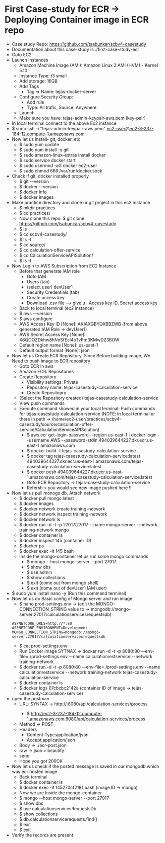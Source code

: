 # First Case-study for ECR -> Deploying Container image in ECR repo

- Case study Repo: https://github.com/tsabunkar/scbv4-casestudy
- Documentation about this case-study is ./first-case-study-ecr
- Goto EC2
- Launch Instances
  - Amazon Machine Image (AMI): Amazon Linux 2 AMI (HVM) - Kernel 5.10
  - Instance Type: t3 small
  - Add storage: 16GB
  - Add Tags
    - Tag => Name: tejas-docker-server
  - Configure Security Group:
    - Add rule
    - Type: All trafic, Source: Anywhere
  - Launch
  - Make sure you have: tejas-admin-keypair-aws.pem (key-pair)
- In local terminal connect to the above Ec2 instance
- \$ sudo ssh -i "tejas-admin-keypair-aws.pem" ec2-user@ec2-3-237-184-12.compute-1.amazonaws.com
- Now let us install- git, docker, etc
  - \$ sudo yum update
  - \$ sudo yum install -y git
  - \$ sudo amazon-linux-extras install docker
  - \$ sudo service docker start
  - \$ sudo usermod -aG docker ec2-user
  - \$ sudo chmod 666 /var/run/docker.sock
- Check if git, docker installed properly
  - \$ git --version
  - \$ docker --version
  - \$ docker info
  - \$ docker images
- Make practice directory and clone ur git project in this ec2 instance
  - \$ mkdir practices
  - \$ cd practices/
  - Now clone this repo: \$ git clone https://github.com/tsabunkar/scbv4-casestudy
  - \$ ls
  - \$ cd scbv4-casestudy/
  - \$ ls -l
  - \$ cd source/
  - \$ cd calculation-offer-service
  - \$ cd CalculationServiceAPISolution/
  - \$ ls -l
- Now Login to AWS Subscription from EC2 Instance
  - Before that generate IAM role
    - Goto IAM
    - Users (tab)
    - (select user) devUser1
    - Security Credentials (tab)
    - Create access key
    - Download .csv file --> give u : Access key ID, Secret access key
  - Back to local terminal (ec2 instance)
  - \$ aws --version
  - \$ aws configure
  - AWS Access Key ID [None]: AKIAXGBYOXBBZWB (from above generated IAM Role -> devUser1)
  - AWS Secret Access Key [None]: X6QOOZDkhw8hNnSfEal4oTvPm3KMwDZ3BOW
  - Default region name [None]: us-east-1
  - Default output format [None]: json
- Now let us Create ECR Repository, Since Before building image, We Need to push image to ECR repository
  - Goto ECR in aws
  - Amazon ECR: Repositories
  - Create Repository
    - Visibility settings: Private
    - Repository name: tejas-casestudy-calculation-service
    - Create Repositopry
  - (Select the Repository created) tejas-casestudy-calculation-service
  - View push commands
  - Execute command showed in your local terminal: Push commands for tejas-casestudy-calculation-service (NOTE: in local terminal ur there in path -> /home/ec2-user/practices/scbv4-casestudy/source/calculation-offer-service/CalculationServiceAPISolution)
    - \$ aws ecr get-login-password --region us-east-1 | docker login --username AWS --password-stdin 494039644227.dkr.ecr.us-east-1.amazonaws.com
    - \$ docker build -t tejas-casestudy-calculation-service .
    - \$ docker tag tejas-casestudy-calculation-service:latest 494039644227.dkr.ecr.us-east-1.amazonaws.com/tejas-casestudy-calculation-service:latest
    - \$ docker push 494039644227.dkr.ecr.us-east-1.amazonaws.com/tejas-casestudy-calculation-service:latest
    - Goto ECR Repository -> tejas-casestudy-calculation-service
    - Refersh > you would see new image pushed here !!
- Now let us pull monogo db, Attach network
  - \$ docker pull mongo:latest
  - \$ docker images
  - \$ docker network create training-network
  - \$ docker network inspect training-network
  - \$ docker network ls
  - \$ docker run -d -t -p 27017:27017 --name mongo-server --network training-network mongo
  - \$ docker container ls
  - \$ docker inspect 145 (container ID)
  - \$ docker ps
  - \$ docker exec -it 145 bash
  - Inside the mongo-container let us run some mongo commands
    - \$ mongo --host mongo-server --port 27017
    - \$ show dbs
    - \$ use admin
    - \$ show collections
    - \$ exit (come out from mongo shell)
    - \$ exit (come out of devUser1 IAM user)
- \$ sudo yum install nano -y (Run this command terminal)
- Now let us do Basic config of Mongo server and run image
  - \$ nano prod-settings.env -> (edit the MONGO-CONNECTION_STRING value to -> mongodb://mongo-server:27017/calculationservicesrequestsdb)
  ```
  ASPNETCORE_URLS=http://*:80
  ASPNETCORE_ENVIRONMENT=Development
  MONGO_CONNECTION_STRING=mongodb://mongo-server:27017/calculationservicesrequestsdb
  ```
  - \$ cat prod-settings.env
  - Run Docker image SYTNAX -> docker run -d -t -p 8080:80 --env-file=./prod-settings.env --name calculationrestservice --network training-network <your-ECR-repository-name>
  - \$ docker run -d -t -p 8080:80 --env-file=./prod-settings.env --name calculationrestservice --network training-network tejas-casestudy-calculation-service
  - \$ docker container ls
  - \$ docker logs 07cbcbc2142a (container ID of image -> tejas-casestudy-calculation-service)
- open the postman
  - URL: SYNTAX -> http://<public-ipv4-dns-name-of-ec2-instance>:8080/api/calculation-services/process
    - \$ http://ec2-3-237-184-12.compute-1.amazonaws.com:8080/api/calculation-services/process
  - Method -> POST
  - Headers
    - Content-Type:application/json
    - Accept:application/json
  - Body -> ./ecr-post.json
  - raw -> json > beautify
  - send
  - Hope you got 200OK
- Now let us check if the posted message is saved in our mongodb which was ecr hosted image
  - Back terminal
  - \$ docker container ls
  - \$ docker exec -it 145270cf2181 bash (image ID -> mongo)
  - Now we are Inside the mongo-container
  - \$ mongo --host mongo-server --port 27017
  - \$ show dbs
  - \$ use calculationservicesRequestsDb
  - \$ show collections
  - \$ db.calculationservicerequests.find()
  - \$ exit
  - \$ exit
- Verify the records are present
